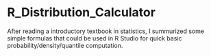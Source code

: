 # R_Distribution_Calculator
After reading a introductory textbook in statistics, I summurized some simple formulas that could be used in R Studio for quick basic probability/density/quantile computation.
